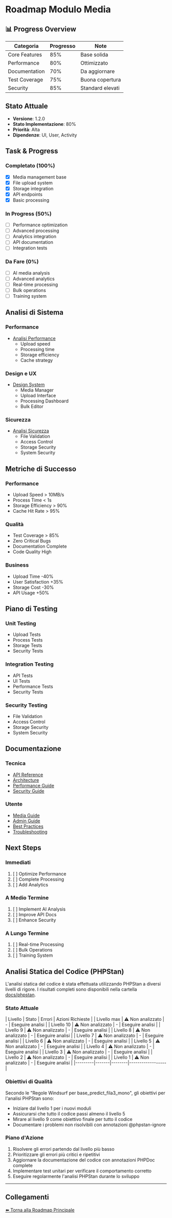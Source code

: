 # Roadmap Modulo Media

## 📊 Progress Overview
| Categoria | Progresso | Note |
|-----------|-----------|------|
| Core Features | 85% | Base solida |
| Performance | 80% | Ottimizzato |
| Documentation | 70% | Da aggiornare |
| Test Coverage | 75% | Buona copertura |
| Security | 85% | Standard elevati |

## Stato Attuale
- **Versione**: 1.2.0
- **Stato Implementazione**: 80%
- **Priorità**: Alta
- **Dipendenze**: UI, User, Activity

## Task & Progress

### Completato (100%)
- [x] Media management base
- [x] File upload system
- [x] Storage integration
- [x] API endpoints
- [x] Basic processing

### In Progress (50%)
- [ ] Performance optimization
- [ ] Advanced processing
- [ ] Analytics integration
- [ ] API documentation
- [ ] Integration tests

### Da Fare (0%)
- [ ] AI media analysis
- [ ] Advanced analytics
- [ ] Real-time processing
- [ ] Bulk operations
- [ ] Training system

## Analisi di Sistema

### Performance
- [Analisi Performance](roadmap/performance.md)
  - Upload speed
  - Processing time
  - Storage efficiency
  - Cache strategy

### Design e UX
- [Design System](roadmap/design_ux.md)
  - Media Manager
  - Upload Interface
  - Processing Dashboard
  - Bulk Editor

### Sicurezza
- [Analisi Sicurezza](roadmap/sicurezza.md)
  - File Validation
  - Access Control
  - Storage Security
  - System Security

## Metriche di Successo

### Performance
- Upload Speed > 10MB/s
- Process Time < 1s
- Storage Efficiency > 90%
- Cache Hit Rate > 95%

### Qualità
- Test Coverage > 85%
- Zero Critical Bugs
- Documentation Complete
- Code Quality High

### Business
- Upload Time -40%
- User Satisfaction +35%
- Storage Cost -30%
- API Usage +50%

## Piano di Testing

### Unit Testing
- Upload Tests
- Process Tests
- Storage Tests
- Security Tests

### Integration Testing
- API Tests
- UI Tests
- Performance Tests
- Security Tests

### Security Testing
- File Validation
- Access Control
- Storage Security
- System Security

## Documentazione

### Tecnica
- [API Reference](roadmap/api_reference.md)
- [Architecture](roadmap/architecture.md)
- [Performance Guide](roadmap/performance_guide.md)
- [Security Guide](roadmap/security_guide.md)

### Utente
- [Media Guide](roadmap/media_guide.md)
- [Admin Guide](roadmap/admin_guide.md)
- [Best Practices](roadmap/best_practices.md)
- [Troubleshooting](roadmap/troubleshooting.md)

## Next Steps

### Immediati
1. [ ] Optimize Performance
2. [ ] Complete Processing
3. [ ] Add Analytics

### A Medio Termine
1. [ ] Implement AI Analysis
2. [ ] Improve API Docs
3. [ ] Enhance Security

### A Lungo Termine
1. [ ] Real-time Processing
2. [ ] Bulk Operations
3. [ ] Training System 

## Analisi Statica del Codice (PHPStan)

L'analisi statica del codice è stata effettuata utilizzando PHPStan a diversi livelli di rigore.
I risultati completi sono disponibili nella cartella [docs/phpstan](phpstan/).

### Stato Attuale
| Livello | Stato | Errori | Azioni Richieste |
| Livello max | ⚠️ Non analizzato | - | Eseguire analisi |
| Livello 10 | ⚠️ Non analizzato | - | Eseguire analisi |
| Livello 9 | ⚠️ Non analizzato | - | Eseguire analisi |
| Livello 8 | ⚠️ Non analizzato | - | Eseguire analisi |
| Livello 7 | ⚠️ Non analizzato | - | Eseguire analisi |
| Livello 6 | ⚠️ Non analizzato | - | Eseguire analisi |
| Livello 5 | ⚠️ Non analizzato | - | Eseguire analisi |
| Livello 4 | ⚠️ Non analizzato | - | Eseguire analisi |
| Livello 3 | ⚠️ Non analizzato | - | Eseguire analisi |
| Livello 2 | ⚠️ Non analizzato | - | Eseguire analisi |
| Livello 1 | ⚠️ Non analizzato | - | Eseguire analisi |
|---------|-------|--------|------------------|

### Obiettivi di Qualità

Secondo le "Regole Windsurf per base_predict_fila3_mono", gli obiettivi per l'analisi PHPStan sono:

- Iniziare dal livello 1 per i nuovi moduli
- Assicurarsi che tutto il codice passi almeno il livello 5
- Mirare al livello 9 come obiettivo finale per tutto il codice
- Documentare i problemi non risolvibili con annotazioni @phpstan-ignore

### Piano d'Azione

1. Risolvere gli errori partendo dal livello più basso
2. Prioritizzare gli errori più critici e ripetitivi
3. Aggiornare la documentazione del codice con annotazioni PHPDoc complete
4. Implementare test unitari per verificare il comportamento corretto
5. Eseguire regolarmente l'analisi PHPStan durante lo sviluppo

---

## Collegamenti

[⬅️ Torna alla Roadmap Principale](/docs/roadmap.md)

